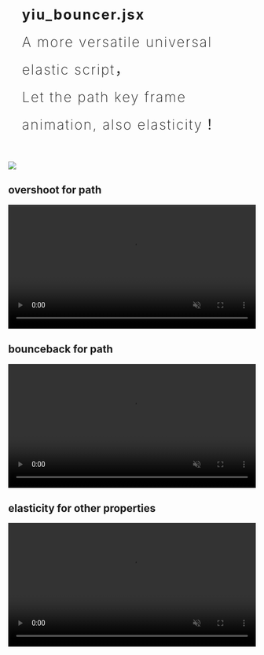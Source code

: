 <h1 class='panel' style='padding:1em!important;line-height:2em;font-weight:200; letter-spacing:0.08em;display:block;'>
<b>yiu_bouncer.jsx</b><br>
A more versatile universal elastic script，<br>
Let the path key frame animation, also elasticity！
</h1>

<div class="panel"><img src="http://pic.leizingyiu.net/00_yiu_bouncer_cover.jpg" width=”100%“ class="lighten"></div>

<h2>overshoot for path</h2>
<p class="panel">
<video src="http://pic.leizingyiu.net/01_yiu_bouncer_2type_overshoot.mp4" width="100%" muted autoplay loop class="lighten "></video></p>

<h2>bounceback for path</h2>
<p class="panel">
<video src="http://pic.leizingyiu.net/02_yiu_bouncer_2type_bounceback.mp4" width="100%" muted autoplay loop  class="lighten "></video></p>

<h2>elasticity for other properties</h2>
<p class="panel">
<video src="http://pic.leizingyiu.net/03_detailpage_normal_example_5.mp4" width="100%" muted autoplay loop  class="lighten "></video></p>
